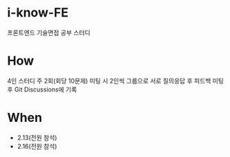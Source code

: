 # i-know-FE
프론트엔드 기술면접 공부 스터디

# How
4인 스터디
주 2회(회당 10문제)
미팅 시 2인씩 그룹으로 서로 질의응답 후 피드백
미팅 후 Git Discussions에 기록

# When
- 2.13(전원 참석)
- 2.16(전원 참석)
